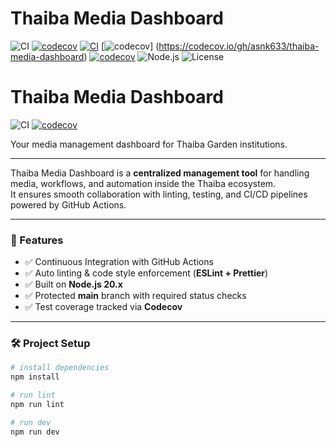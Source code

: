 # Thaiba Media Dashboard

![CI](https://github.com/asnk633/thaiba-media-dashboard/actions/workflows/ci.yml/badge.svg)
[![codecov](https://codecov.io/gh/asnk633/thaiba-media-dashboard/branch/main/graph/badge.svg)](https://codecov.io/gh/asnk633/thaiba-media-dashboard)
[![CI](https://github.com/asnk633/thaiba-media-dashboard/actions/workflows/ci.yml/badge.svg)](https://github.com/asnk633/thaiba-media-dashboard/actions/workflows/ci.yml)
[![codecov](https://codecov.io/gh/asnk633/thaiba-media-dashboard/graph/badge.svg?token=XCGSIWWQKB)]
(https://codecov.io/gh/asnk633/thaiba-media-dashboard)
[![codecov](https://codecov.io/gh/asnk633/thaiba-media-dashboard/branch/main/graph/badge.svg)](https://codecov.io/gh/asnk633/thaiba-media-dashboard)
![Node.js](https://img.shields.io/badge/node-20.x-green)
![License](https://img.shields.io/badge/license-MIT-blue)

# Thaiba Media Dashboard

![CI](https://github.com/asnk633/thaiba-media-dashboard/actions/workflows/ci.yml/badge.svg)
[![codecov](https://codecov.io/gh/asnk633/thaiba-media-dashboard/branch/main/graph/badge.svg)](https://codecov.io/gh/asnk633/thaiba-media-dashboard)

Your media management dashboard for Thaiba Garden institutions.

---

Thaiba Media Dashboard is a **centralized management tool** for handling media, workflows, and automation inside the Thaiba ecosystem.  
It ensures smooth collaboration with linting, testing, and CI/CD pipelines powered by GitHub Actions.

---

### 🚀 Features

- ✅ Continuous Integration with GitHub Actions
- ✅ Auto linting & code style enforcement (**ESLint + Prettier**)
- ✅ Built on **Node.js 20.x**
- ✅ Protected **main** branch with required status checks
- ✅ Test coverage tracked via **Codecov**

---

### 🛠️ Project Setup

```bash
# install dependencies
npm install

# run lint
npm run lint

# run dev
npm run dev
```
